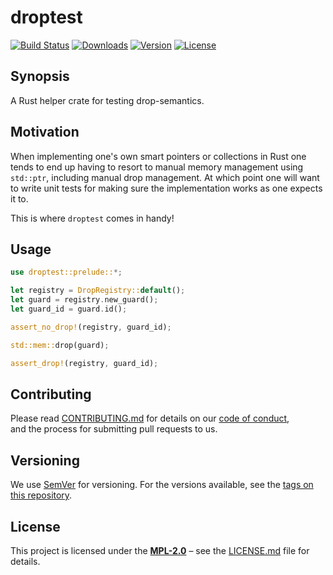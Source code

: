 # droptest

[![Build Status](http://img.shields.io/travis/regexident/droptest.svg?style=flat-square)](https://travis-ci.org/regexident/droptest)
[![Downloads](https://img.shields.io/crates/d/droptest.svg?style=flat-square)](https://crates.io/crates/droptest/)
[![Version](https://img.shields.io/crates/v/droptest.svg?style=flat-square)](https://crates.io/crates/droptest/)
[![License](https://img.shields.io/crates/l/droptest.svg?style=flat-square)](https://crates.io/crates/droptest/)

## Synopsis

A Rust helper crate for testing drop-semantics.

## Motivation

When implementing one's own smart pointers or collections in Rust one tends to end up having to resort to manual memory management using `std::ptr`, including manual drop management. At which point one will want to write unit tests for making sure the implementation works as one expects it to.

This is where `droptest` comes in handy!

## Usage

```rust
use droptest::prelude::*;

let registry = DropRegistry::default();
let guard = registry.new_guard();
let guard_id = guard.id();

assert_no_drop!(registry, guard_id);

std::mem::drop(guard);

assert_drop!(registry, guard_id);
```

## Contributing

Please read [CONTRIBUTING.md](CONTRIBUTING.md) for details on our [code of conduct](https://www.rust-lang.org/conduct.html),  
and the process for submitting pull requests to us.

## Versioning

We use [SemVer](http://semver.org/) for versioning. For the versions available, see the [tags on this repository](https://github.com/regexident/droptest/tags).

## License

This project is licensed under the [**MPL-2.0**](https://www.tldrlegal.com/l/mpl-2.0) – see the [LICENSE.md](LICENSE.md) file for details.
